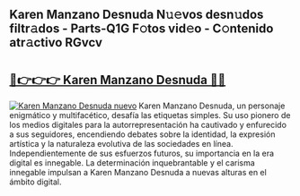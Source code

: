 ## Karen Manzano Desnuda N𝚞𝚎vos desn𝚞dos filtr𝚊dos - Parts-Q1G F𝚘tos vid𝚎o - C𝚘ntenido atr𝚊ctivo RGvcv

# <h2><a href="http://mb74xmm.tromn.icu/?c=Karen+Manzano+Desnuda">🔗👉👉👉 Karen Manzano Desnuda 🔗🔗</a></h2>

[![Karen Manzano Desnuda nuevo](https://i.imgur.com/pEAQMta.gif)](http://mb74xmm.tromn.icu/?c=Karen+Manzano+Desnuda)
Karen Manzano Desnuda, un personaje enigmático y multifacético, desafía las etiquetas simples. Su uso pionero de los medios digitales para la autorrepresentación ha cautivado y enfurecido a sus seguidores, encendiendo debates sobre la identidad, la expresión artística y la naturaleza evolutiva de las sociedades en línea. Independientemente de sus esfuerzos futuros, su importancia en la era digital es innegable. La determinación inquebrantable y el carisma innegable impulsan a Karen Manzano Desnuda a nuevas alturas en el ámbito digital.
